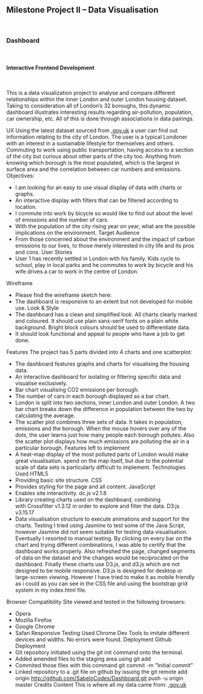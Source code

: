 <h2>Milestone Project II – Data Visualisation</h2><br>

<h3>Dashboard</h3><br>

<h4>Interactive Frontend Development</h4><br>

<p>This is a data visualization project to analyse and compare different relationships within 
the inner London and outer London housing dataset. Taking to consideration all of London’s 32 boroughs, 
this dynamic dashboard illustrates interesting results regarding air-pollution, population, car ownership, 
etc. All of this is done through associations in data pairings.</p>

UX
Using the latest dataset sourced from [.gov.uk](https://www.gov.uk/government/statistical-data-sets) a user can find out information relating to the city of London. The user is a typical Londoner with an interest in a sustainable lifestyle for themselves and others. Commuting to work using public transportation, having access to a section of the city but curious about other parts of the city too. Anything from knowing which borough is the most populated, which is the largest in surface area and the correlation between car numbers and emissions.   
Objectives:
* I am looking for an easy to use visual display of data with charts or graphs.
* An interactive display with filters that can be filtered according to location. 
* I commute into work by bicycle so would like to find out about the level of emissions and the number of cars.
* With the population of the city rising year on year, what are the possible implications on the environment. 
Target Audience
* From those concerned about the environment and the impact of carbon emissions to our lives, to those merely interested in city life and its pros and cons.
User Stories
* User 1 has recently settled in London with his family. Kids cycle to school, play in local parks and he commutes to work by bicycle and his wife drives a car to work in the centre of London.  


Wireframe
* Please find the wireframe sketch here: 
* The dashboard is responsive to an extent but not developed for mobile use. 
Look & Style
* The dashboard has a clean and simplified look. All charts clearly marked and coloured. It should use plain sans-serif fonts on a plain white background. Bright block colours should be used to differentiate data.
* It should look functional and appeal to people who have a job to get done.

Features
The project has 5 parts divided into 4 charts and one scatterplot:
* The dashboard features graphs and charts for visualising the housing data.
* An interactive dashboard for isolating or filtering specific data and visualise exclusively. 
* Bar chart visualising CO2 emissions per borough.
* The number of cars in each borough displayed as a bar chart.
* London is split into two sections, inner London and outer London. A two bar chart breaks down the difference in population between the two by calculating the average.
* The scatter plot combines three sets of data. It takes in population, emissions and the borough. When the mouse hovers over any of the dots, the user learns just how many people each borough pollutes. Also the scatter plot displays how much emissions are polluting the air in a particular borough. 
Features left to implement
* A heat-map display of the most polluted parts of London would make great visualisation. spend on the map itself, but due to the potential scale of data sets is particularly difficult to implement.
Technologies Used
HTML5
* Providing basic site structure.
CSS
* Provides styling for the page and all content.
JavaScript
* Enables site interactivity.
dc.js v2.1.8
* Library creating charts used on the dashboard, combining with Crossfilter v1.3.12 in order to explore and filter the data.
D3.js v3.15.17
* Data visualisation structure to execute animations and support for the charts.
Testing
I tried using Jasmine to test some of the Java Script, however Jasmine did not seem suitable for testing data visualisation. Eventually I resorted to manual testing. 
By clicking on every bar on the chart and trying different combinations, I was able to certify that the dashboard works properly. Also refreshed the page, changed segments of data on the dataset and the changes would be reciprocated on the dashboard.
Finally these charts use D3.js, and d3.js which are not designed to be mobile responsive. D3.js is designed for desktop or large-screen viewing. However I have tried to make it as mobile friendly as i could as you can see in the CSS file and using the bootstrap grid system in my index.html file.




Browser Compatibility
Site viewed and tested in the following browsers:
* Opera
* Mozilla Firefox
* Google Chrome
* Safari
Responsive Testing
Used Chrome Dev Tools to imitate different devices and widths. No errors were found.
Deployment
Github Deployment
* Git repository initiated using the git init command onto the terminal.
* Added amended files to the staging area using git add 
* Commited those files with this command git commit -m "Initial commit"
* Linked repository to a .git file on github by issuing the git remote add origin http://github.com/SabeloCodes/Dashboard.git push -u origin master
Credits
Content
This is where all my data came from: [.gov.uk](https://www.gov.uk/government/statistical-data-sets) 

